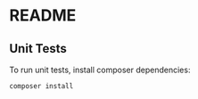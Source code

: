 README
======



Unit Tests
------------
To run unit tests, install composer dependencies:
```
composer install
```
